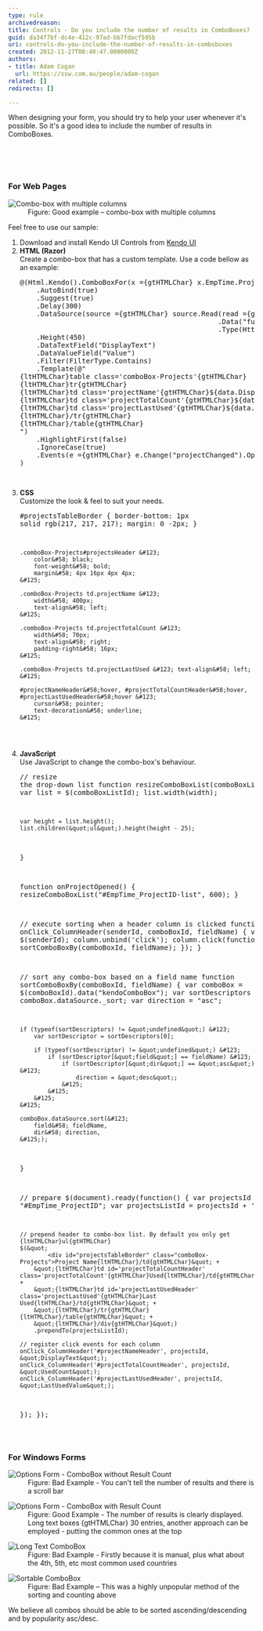 ```yaml
---
type: rule
archivedreason: 
title: Controls - Do you include the number of results in ComboBoxes?
guid: da34f7bf-dc4e-412c-97ad-bb7fdacf595b
uri: controls-do-you-include-the-number-of-results-in-comboboxes
created: 2012-11-27T08:40:47.0000000Z
authors:
- title: Adam Cogan
  url: https://ssw.com.au/people/adam-cogan
related: []
redirects: []

---
```



<p>When designing your form, you should try to help your user whenever it's possible. So it's a good idea to include the number of results in ComboBoxes.</p>
<br><excerpt class='endintro'></excerpt><br>
​
<h3>For Web Pages</h3><dl class="goodImage"><dt> 
      <img alt="Combo-box with multiple columns" src="/DesignandPresentation/RulestoBetterInterfacesControls/PublishingImages/combo-box-multiple-col.jpg" /> 
   </dt><dd>Figure&#58; Good example – combo-box with multiple columns</dd></dl> Feel free to use our sample&#58; 
<ol><li>Download and install Kendo UI Controls from 
      <a href="http&#58;//www.kendoui.com/" target="_blank">Kendo UI</a></li><li>
      <strong>HTML (Razor)</strong><br> Create a combo-box that has a custom template. Use a code bellow as an example&#58; 
      <div class="greyBox"><pre>@(Html.Kendo().ComboBoxFor(x ={gtHTMLChar} x.EmpTime.ProjectID)
    .AutoBind(true)
    .Suggest(true)
    .Delay(300)
    .DataSource(source ={gtHTMLChar} source.Read(read ={gtHTMLChar} read.Action(&quot;ProjectNameAjaxBind&quot;, &quot;Ajax&quot;)
                                                .Data(&quot;function() &#123; return &#123;clientId &#58; getClientId()&#125;; &#125;&quot;)
                                                .Type(HttpVerbs.Post)))
    .Height(450)
    .DataTextField(&quot;DisplayText&quot;)
    .DataValueField(&quot;Value&quot;)
    .Filter(FilterType.Contains)
    .Template(@&quot;
{ltHTMLChar}table class='comboBox-Projects'{gtHTMLChar}
{ltHTMLChar}tr{gtHTMLChar}
{ltHTMLChar}td class='projectName'{gtHTMLChar}$&#123;data.DisplayText&#125;{ltHTMLChar}/td{gtHTMLChar}
{ltHTMLChar}td class='projectTotalCount'{gtHTMLChar}$&#123;data.UsedCount&#125;{ltHTMLChar}/td{gtHTMLChar}
{ltHTMLChar}td class='projectLastUsed'{gtHTMLChar}$&#123;data.LastUsedText&#125;{ltHTMLChar}/td{gtHTMLChar}
{ltHTMLChar}/tr{gtHTMLChar}
{ltHTMLChar}/table{gtHTMLChar}
&quot;)
    .HighlightFirst(false)
    .IgnoreCase(true)
    .Events(e ={gtHTMLChar} e.Change(&quot;projectChanged&quot;).Open(&quot;onProjectOpened&quot;))
)

</pre></div></li><li>
      <strong>CSS</strong><br> Customize the look &amp; feel to suit your needs. 
      <div class="greyBox"><pre>#projectsTableBorder &#123;
        border-bottom&#58; 1px solid rgb(217, 217, 217);
        margin&#58; 0 -2px;
    &#125;
 
    .comboBox-Projects#projectsHeader &#123;
        color&#58; black;
        font-weight&#58; bold;
        margin&#58; 4px 16px 4px 4px;
    &#125;
 
    .comboBox-Projects td.projectName &#123;
        width&#58; 400px;
        text-align&#58; left;
    &#125;
 
    .comboBox-Projects td.projectTotalCount &#123;
        width&#58; 70px;
        text-align&#58; right;
        padding-right&#58; 16px;
    &#125;
 
    .comboBox-Projects td.projectLastUsed &#123; text-align&#58; left; &#125;
 
    #projectNameHeader&#58;hover, #projectTotalCountHeader&#58;hover, #projectLastUsedHeader&#58;hover &#123;
        cursor&#58; pointer;
        text-decoration&#58; underline;
    &#125;
</pre></div></li><li>
      <strong>JavaScript</strong><br> Use JavaScript to change the combo-box's behaviour. 
      <div class="greyBox"><pre>// resize the drop-down list
function resizeComboBoxList(comboBoxListId, width) &#123;
    var list = $(comboBoxListId);
    list.width(width);
 
    var height = list.height();
    list.children(&quot;ul&quot;).height(height - 25);
&#125;
 
function onProjectOpened() &#123;
    resizeComboBoxList(&quot;#EmpTime_ProjectID-list&quot;, 600);
&#125;
 
// execute sorting when a header column is clicked
function onClick_ColumnHeader(senderId, comboBoxId, fieldName) &#123;
    var column = $(senderId);
    column.unbind('click');
    column.click(function() &#123;
        sortComboBoxBy(comboBoxId, fieldName);
    &#125;);
&#125;
 
// sort any combo-box based on a field name
function sortComboBoxBy(comboBoxId, fieldName) &#123;
    var comboBox = $(comboBoxId).data(&quot;kendoComboBox&quot;);
    var sortDescriptors = comboBox.dataSource._sort;
    var direction = &quot;asc&quot;;
 
    if (typeof(sortDescriptors) != &quot;undefined&quot;) &#123;
        var sortDescriptor = sortDescriptors[0];
 
        if (typeof(sortDescriptor) != &quot;undefined&quot;) &#123;
            if (sortDescriptor[&quot;field&quot;] == fieldName) &#123;
                if (sortDescriptor[&quot;dir&quot;] == &quot;asc&quot;) &#123;
                    direction = &quot;desc&quot;;
                &#125;
            &#125;
        &#125;
    &#125;
 
    comboBox.dataSource.sort(&#123;
        field&#58; fieldName,
        dir&#58; direction,
    &#125;);
&#125;
 
// prepare 
$(document).ready(function() &#123;
    var projectsId = &quot;#EmpTime_ProjectID&quot;;
   var projectsListId = projectsId + '-list';
   
    // prepend header to combo-box list. By default you only get {ltHTMLChar}ul{gtHTMLChar}
    $(&quot;
            <div id="projectsTableBorder" class="comboBox-Projects">Project Name{ltHTMLChar}/td{gtHTMLChar}&quot; +
        &quot;{ltHTMLChar}td id='projectTotalCountHeader' class='projectTotalCount'{gtHTMLChar}Used{ltHTMLChar}/td{gtHTMLChar}&quot; +
        &quot;{ltHTMLChar}td id='projectLastUsedHeader' class='projectLastUsed'{gtHTMLChar}Last Used{ltHTMLChar}/td{gtHTMLChar}&quot; +
        &quot;{ltHTMLChar}/tr{gtHTMLChar}{ltHTMLChar}/table{gtHTMLChar}&quot; +
        &quot;{ltHTMLChar}/div{gtHTMLChar}&quot;)
        .prependTo(projectsListId);
 
    // register click events for each column
    onClick_ColumnHeader('#projectNameHeader', projectsId, &quot;DisplayText&quot;);
    onClick_ColumnHeader('#projectTotalCountHeader', projectsId, &quot;UsedCount&quot;);
    onClick_ColumnHeader('#projectLastUsedHeader', projectsId, &quot;LastUsedValue&quot;);
&#125;);
&#125;);
 </div></pre></div></li></ol><h3>For Windows Forms</h3><dl class="badImage"><dt> 
      <img alt="Options Form - ComboBox without Result Count" src="http&#58;//www.ssw.com.au/ssw/Standards/Rules/Images/ComboWF-1.jpg" /> 
   </dt><dd>Figure&#58; Bad Example - You can't tell the number of results and there is a scroll bar</dd></dl><dl class="goodImage"><dt> 
      <img alt="Options Form - ComboBox with Result Count" src="http&#58;//www.ssw.com.au/ssw/Standards/Rules/Images/ComboWF-2.jpg" /> 
   </dt><dd>Figure&#58; Good Example - The number of results is clearly displayed. Long text boxes {gtHTMLChar} 30 entries, another approach can be employed - putting the common ones at the top</dd></dl><dl class="badImage"><dt> 
      <img alt="Long Text ComboBox" src="http&#58;//www.ssw.com.au/ssw/Standards/Rules/Images/Rule38LongTextCombobox.jpg" /> 
   </dt><dd>Figure&#58; Bad Example - Firstly because it is manual, plus what about the 4th, 5th, etc most common used countries</dd></dl><dl class="badImage"><dt> 
      <img alt="Sortable ComboBox" src="http&#58;//www.ssw.com.au/ssw/Standards/Rules/Images/rule38SortableCombobox.jpg" /> 
   </dt><dd>Figure&#58; Bad Example – This was a highly unpopular method of the sorting and counting above</dd></dl><div>We believe all combos should be able to be sorted ascending/descending and by popularity asc/desc.</div>


